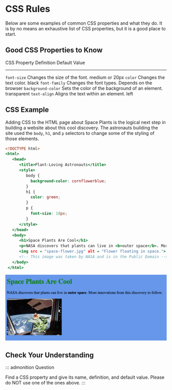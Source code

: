 # CSS Rules

Below are some examples of common CSS properties and what they do. It is
by no means an exhaustive list of CSS properties, but it is a good place
to start.

## Good CSS Properties to Know

  CSS Property         Definition                                        Default Value
  -------------------- ------------------------------------------------- ------------------------
  `font-size`          Changes the size of the font.                     medium or 20px
  `color`              Changes the text color.                           black
  `font-family`        Changes the font types.                           Depends on the browser
  `background-color`   Sets the color of the background of an element.   transparent
  `text-align`         Aligns the text within an element.                left

## CSS Example

Adding CSS to the HTML page about Space Plants is the logical next step
in building a website about this cool discovery. The astronauts building
the site used the `body`, `h1`, and `p` selectors to change some of the
styling of those elements.

``` {.html linenos=""}
<!DOCTYPE html>
<html>
   <head>
      <title>Plant-Loving Astronauts</title>
      <style>
         body {
           background-color: cornflowerblue;
         }
         h1 {
           color: green;
         }
         p {
           font-size: 18px;
         }
      </style>   
   </head>
   <body>
      <h1>Space Plants Are Cool</h1>
      <p>NASA discovers that plants can live in <b>outer space</b>. More innovations from this discovery to follow.</p>
      <img src = "space-flower.jpg" alt = "Flower floating in space.">
      <!-- This image was taken by NASA and is in the Public Domain -->
   </body>
 </html>
```

![](figures/plant-loving-astronauts-css.png)

## Check Your Understanding

::: admonition
Question

Find a CSS property and give its name, definition, and default value.
Please do NOT use one of the ones above.
:::
